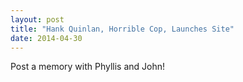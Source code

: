 ```yaml
---
layout: post
title: "Hank Quinlan, Horrible Cop, Launches Site"
date: 2014-04-30
---
```


Post a memory with Phyllis and John!

